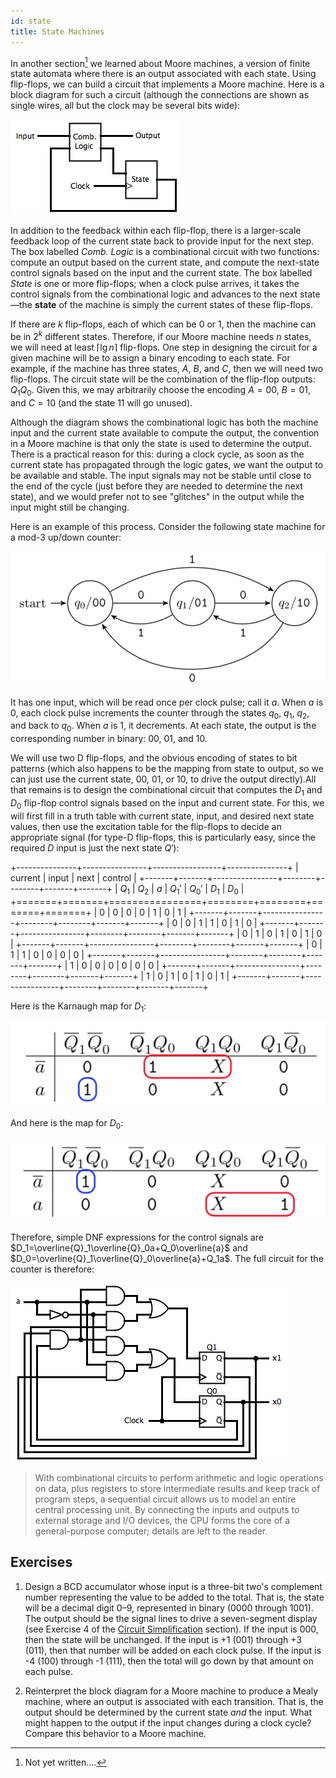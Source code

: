 ```yaml
---
id: state
title: State Machines
---
```


In another section[^1] we learned about Moore machines, a version of finite state automata where there is an output associated with each state.
Using flip-flops, we can build a circuit that implements a Moore machine.
Here is a block diagram for such a circuit (although the connections are shown as single wires, all but the clock may be several bits wide):

![Moore Machine](/img/MooreMachine.png)

[^1]: Not yet written&hellip;.

In addition to the feedback within each flip-flop, there is a larger-scale feedback loop of the current state back to provide input for the next step. The box labelled _Comb. Logic_ is a combinational circuit with two functions: compute an output based on the current state, and compute the next-state control signals based on the input and the current state. The box labelled _State_ is one or more flip-flops; when a clock pulse arrives, it takes the control signals from the combinational logic and advances to the next state&mdash;the **state** of the machine is simply the current states of these flip-flops.

If there are $k$ flip-flops, each of which can be 0 or 1, then the machine can be in $2^k$ different states.
Therefore, if our Moore machine needs $n$ states, we will need at least $\lceil\lg n\rceil$ flip-flops.
One step in designing the circuit for a given machine will be to assign a binary encoding to each state.
For example, if the machine has three states, $A$, $B$, and $C$, then we will need two flip-flops.
The circuit state will be the combination of the flip-flop outputs: $Q_1Q_0$.
Given this, we may arbitrarily choose the encoding $A=00$, $B=01$, and $C=10$ (and the state $11$ will go unused).

Although the diagram shows the combinational logic has both the machine input and the current state available to compute the output, the convention in a Moore machine is that only the state is used to determine the output.
There is a practical reason for this: during a clock cycle, as soon as the current state has propagated through the logic gates, we want the output to be available and stable.
The input signals may not be stable until close to the end of the cycle (just before they are needed to determine the next state), and we would prefer not to see "glitches" in the output while the input might still be changing.

Here is an example of this process.
Consider the following state machine for a mod-3 up/down counter:

![Mod-3 Counter Machine](/img/Mod3CounterMachine.png)

It has one input, which will be read once per clock pulse; call it $a$.
When $a$ is 0, each clock pulse increments the counter through the states $q_0$, $q_1$, $q_2$, and back to $q_0$.
When $a$ is 1, it decrements.
At each state, the output is the corresponding number in binary: 00, 01, and 10.

We will use two D flip-flops, and the obvious encoding of states to bit patterns (which also happens to be the mapping from state to output, so we can just use the current state, 00, 01, or 10, to drive the output directly).All that remains is to design the combinational circuit that computes the $D_1$ and $D_0$ flip-flop control signals based on the input and current state.
For this, we will first fill in a truth table with current state, input, and desired next state values, then use the excitation table for the flip-flops to decide an appropriate signal (for type-D flip-flops, this is particularly easy, since the required $D$ input is just the next state $Q'$):

+---------------+----------------+-----------------+---------------+
| current       | input          | next            | control       |
+-------+-------+----------------+--------+--------+-------+-------+
| $Q_1$ | $Q_2$ | $a$            | $Q_1'$ | $Q_0'$ | $D_1$ | $D_0$ |
+=======+=======+================+========+========+=======+=======+
| 0     | 0     | 0              | 0      | 1      | 0     | 1     |
+-------+-------+----------------+--------+--------+-------+-------+
| 0     | 0     | 1              | 1      | 0      | 1     | 0     |
+-------+-------+----------------+--------+--------+-------+-------+
| 0     | 1     | 0              | 1      | 0      | 1     | 0     |
+-------+-------+----------------+--------+--------+-------+-------+
| 0     | 1     | 1              | 0      | 0      | 0     | 0     |
+-------+-------+----------------+--------+--------+-------+-------+
| 1     | 0     | 0              | 0      | 0      | 0     | 0     |
+-------+-------+----------------+--------+--------+-------+-------+
| 1     | 0     | 1              | 0      | 1      | 0     | 1     |
+-------+-------+----------------+--------+--------+-------+-------+

Here is the Karnaugh map for $D_1$:

![Mod-3 Counter, D1 Karnaugh Map](/img/KarnaughMod3D1.png)

And here is the map for $D_0$:

![Mod-3 Counter, D0 Karnaugh Map](/img/KarnaughMod3D0.png)

Therefore, simple DNF expressions for the control signals are $D_1=\overline{Q}_1\overline{Q}_0a+Q_0\overline{a}$ and $D_0=\overline{Q}_1\overline{Q}_0\overline{a}+Q_1a$.
The full circuit for the counter is therefore:

![Mod-3 Counter Circuit](/img/Mod3Counter.png)

> With combinational circuits to perform arithmetic and logic operations on data, plus registers to store intermediate results and keep track of program steps, a sequential circuit allows us to model an entire central processing unit.
By connecting the inputs and outputs to external storage and I/O devices, the CPU forms the core of a general-purpose computer; details are left to the reader.

## Exercises

1. Design a BCD accumulator whose input is a three-bit two's complement number representing the value to be added to the total. That is, the state will be a decimal digit 0&ndash;9, represented in binary (0000 through 1001). The output should be the signal lines to drive a seven-segment display (see Exercise 4 of the [Circuit Simplification](simplify.md#exercises) section). If the input is 000, then the state will be unchanged. If the input is +1 (001) through +3 (011), then that number will be added on each clock pulse. If the input is -4 (100) through -1 (111), then the total will go down by that amount on each pulse.

2. Reinterpret the block diagram for a Moore machine to produce a Mealy machine, where an output is associated with each transition.
That is, the output should be determined by the current state _and_ the input.
What might happen to the output if the input changes during a clock cycle?
Compare this behavior to a Moore machine.
